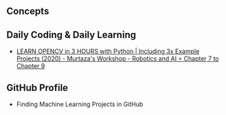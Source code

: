 ## Concepts

## Daily Coding & Daily Learning

- [LEARN OPENCV in 3 HOURS with Python | Including 3x Example Projects (2020) - Murtaza's Workshop - Robotics and AI = Chapter 7 to Chapter 9](https://www.youtube.com/watch?v=WQeoO7MI0Bs) 

## GitHub Profile

- Finding Machine Learning  Projects in GitHub